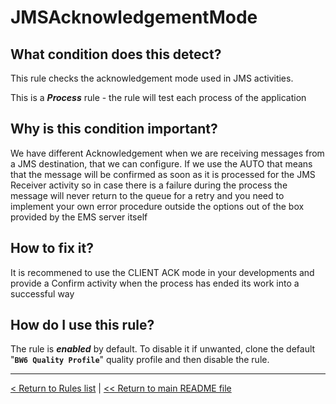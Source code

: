 # JMSAcknowledgementMode

## What condition does this detect?

This rule checks the acknowledgement mode used in JMS activities.

This is a ***Process*** rule - the rule will test each process of the application

## Why is this condition important?

We have different Acknowledgement when we are receiving messages from a JMS destination, that we can configure. If we use the AUTO that means that the message will be confirmed as soon as it is processed for the JMS Receiver activity so in case there is a failure during the process the message will never return to the queue for a retry and you need to implement your own error procedure outside the options out of the box provided by the EMS server itself

## How to fix it?

It is recommened to use the CLIENT ACK mode in your developments and provide a Confirm activity when the process has ended its work into a successful way

## How do I use this rule?

The rule is **_enabled_** by default. To disable it if unwanted, clone the default "**`BW6 Quality Profile`**" quality profile and then disable the rule.

---
[< Return to Rules list](./RULES.md) |  [<< Return to main README file](../../../README.md)
